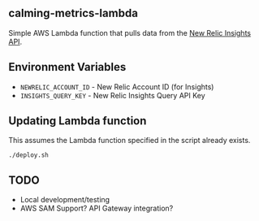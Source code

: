 ## calming-metrics-lambda

Simple AWS Lambda function that pulls data from the [New Relic Insights API](https://newrelic.com/insights).

## Environment Variables

* `NEWRELIC_ACCOUNT_ID` - New Relic Account ID (for Insights)
* `INSIGHTS_QUERY_KEY` - New Relic Insights Query API Key

## Updating Lambda function

This assumes the Lambda function specified in the script already exists.

```
./deploy.sh
```

## TODO

* Local development/testing
* AWS SAM Support? API Gateway integration?
